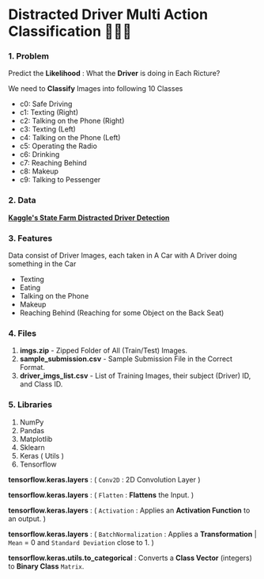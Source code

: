 # Distracted Driver Multi Action Classification 🚗🚙🚌

### 1. Problem

Predict the **Likelihood** : What the **Driver** is doing in Each Ricture?

We need to **Classify** Images into following 10 Classes 

- c0: Safe Driving
- c1: Texting (Right) 
- c2: Talking on the Phone (Right)
- c3: Texting (Left)
- c4: Talking on the Phone (Left)
- c5: Operating the Radio
- c6: Drinking
- c7: Reaching Behind
- c8: Makeup
- c9: Talking to Pessenger

### 2. Data

**[Kaggle's State Farm Distracted Driver Detection](https://www.kaggle.com/c/state-farm-distracted-driver-detection/data)**

### 3. Features

Data consist of Driver Images, each taken in A Car with A Driver doing something in the Car 
- Texting 
- Eating 
- Talking on the Phone
- Makeup
- Reaching Behind (Reaching for some Object on the Back Seat) 

### 4. Files 
1. **imgs.zip** - Zipped Folder of All (Train/Test) Images.
2. **sample_submission.csv** - Sample Submission File in the Correct Format.
3. **driver_imgs_list.csv** - List of Training Images, their subject (Driver) ID, and Class ID.

### 5. Libraries
1. NumPy
2. Pandas
3. Matplotlib
4. Sklearn
5. Keras ( Utils )
6. Tensorflow

**tensorflow.keras.layers** : ( `Conv2D` : 2D Convolution Layer )

**tensorflow.keras.layers** : ( `Flatten` : **Flattens** the Input. )

**tensorflow.keras.layers** : ( `Activation` : Applies an **Activation Function** to an output. )

**tensorflow.keras.layers** : ( `BatchNormalization` : Applies a **Transformation** | `Mean` = 0 and `Standard Deviation` close to 1. )

**tensorflow.keras.utils.to_categorical** : Converts a **Class Vector** (integers) to **Binary Class** `Matrix`.


